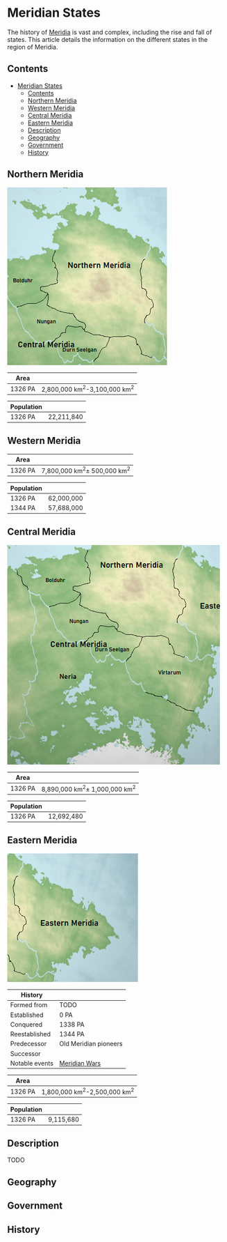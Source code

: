 # Meridian States

The history of [Meridia](../../Locations/Land/meridia.md) is vast and complex, including the rise and fall of states. This article details the information on the different states in the region of Meridia.

## Contents
- [Meridian States](#meridian-states)
  - [Contents](#contents)
  - [Northern Meridia](#northern-meridia)
  - [Western Meridia](#western-meridia)
  - [Central Meridia](#central-meridia)
  - [Eastern Meridia](#eastern-meridia)
  - [Description](#description)
  - [Geography](#geography)
  - [Government](#government)
  - [History](#history)


## Northern Meridia

![Northern Meridia](../../Media/meridia_northern.png)

| Area | |
| - | - |
| 1326 PA | 2,800,000 km<sup>2</sup>-3,100,000 km<sup>2</sup> |

| Population | |
| - | - |
| 1326 PA | 22,211,840 |

## Western Meridia

| Area | |
| - | - |
| 1326 PA | 7,800,000 km<sup>2</sup>± 500,000 km<sup>2</sup> |

| Population | |
| - | - |
| 1326 PA | 62,000,000 |
| 1344 PA | 57,688,000 |

## Central Meridia

![Central Meridia](../../Media/meridia_central.png)

| Area | |
| - | - |
| 1326 PA | 8,890,000 km<sup>2</sup>± 1,000,000 km<sup>2</sup> |

| Population | |
| - | - |
| 1326 PA | 12,692,480 |

## Eastern Meridia

![Eastern Meridia](../../Media/meridia_eastern.png)

| History | |
| - | - |
| Formed from | TODO |
| Established | 0 PA |
| Conquered | 1338 PA |
| Reestablished | 1344 PA |
| Predecessor | Old Meridian pioneers |
| Successor | |
| Notable events | [Meridian Wars](../../Events/meridian_wars.md) |

| Area | |
| - | - |
| 1326 PA | 1,800,000 km<sup>2</sup>-2,500,000 km<sup>2</sup> |

| Population | |
| - | - |
| 1326 PA | 9,115,680 |

## Description

TODO

## Geography

## Government

## History
